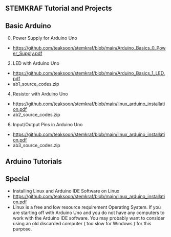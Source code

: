 
STEMKRAF Tutorial and Projects
---

Basic Arduino 
---
0. Power Supply for Arduino Uno
- https://github.com/teaksoon/stemkraf/blob/main/Arduino_Basics_0_Power_Supply.pdf
2. LED with Arduino Uno
- https://github.com/teaksoon/stemkraf/blob/main/Arduino_Basics_1_LED.pdf
- ab1_source_codes.zip
4. Resistor with Arduino Uno
- https://github.com/teaksoon/stemkraf/blob/main/linux_arduino_installation.pdf
- ab2_source_codes.zip
6. Input/Output Pins in Arduino Uno
- https://github.com/teaksoon/stemkraf/blob/main/linux_arduino_installation.pdf
- ab3_source_codes.zip


Arduino Tutorials
---

Special
---

- Installing Linux and Arduino IDE Software on Linux
- https://github.com/teaksoon/stemkraf/blob/main/linux_arduino_installation.pdf
- Linux is a free and low resource requirement Operating System. If you are starting off with Arduino Uno and you do not have any computers to work with the Arduino IDE software. You may probably want to consider using an old discarded computer ( too slow for Windows ) for this purpose. 

